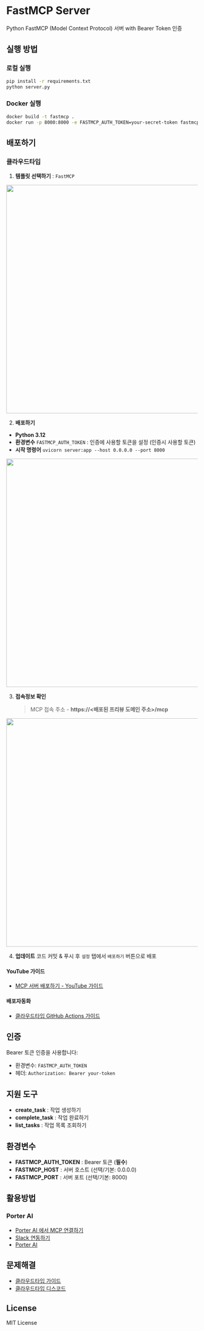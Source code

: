 # FastMCP Server

Python FastMCP (Model Context Protocol) 서버 with Bearer Token 인증



## 실행 방법

### 로컬 실행
```bash
pip install -r requirements.txt
python server.py
```

### Docker 실행
```bash
docker build -t fastmcp .
docker run -p 8000:8000 -e FASTMCP_AUTH_TOKEN=your-secret-token fastmcp
```



## 배포하기

### 클라우드타입

1. **템플릿 선택하기** : `FastMCP`

<p align="center">
  <img src="https://raw.githubusercontent.com/cloudtype-examples/assets/refs/heads/main/screenshots/fastmcp/select.png" width="600px">
</p>



2. **배포하기**

- **Python 3.12**
- **환경변수**
  `FASTMCP_AUTH_TOKEN` : 인증에 사용할 토큰을 설정 (인증시 사용할 토큰)
- **시작 명령어**
   `uvicorn server:app --host 0.0.0.0 --port 8000`

<p align="center">
  <img src="https://raw.githubusercontent.com/cloudtype-examples/assets/refs/heads/main/screenshots/fastmcp/config.png" width="600px">
</p>


3. **접속정보 확인**

   > MCP 접속 주소 - **https://<배포된 프리뷰 도메인 주소>/mcp**

<p align="center">
  <img src="https://raw.githubusercontent.com/cloudtype-examples/assets/refs/heads/main/screenshots/fastmcp/domain.png" width="600px">
</p>


4. **업데이트**
   코드 커밋 & 푸시 후 `설정` 탭에서 `배포하기` 버튼으로 배포



#### YouTube 가이드

- [MCP 서버 배포하기 - YouTube 가이드](https://www.youtube.com/watch?v=Y3AK40FVCbw)


#### 배포자동화

- [클라우드타입 GitHub Actions 가이드](https://docs.cloudtype.io/guide/cicd/github-actions)



## 인증

Bearer 토큰 인증을 사용합니다:
- 환경변수: `FASTMCP_AUTH_TOKEN`
- 헤더: `Authorization: Bearer your-token`



## 지원 도구
- **create_task** : 작업 생성하기
- **complete_task** : 작업 완료하기
- **list_tasks** : 작업 목록 조회하기



## 환경변수

- **FASTMCP_AUTH_TOKEN** : Bearer 토큰 (**필수**)
- **FASTMCP_HOST** : 서버 호스트 (선택/기본: 0.0.0.0)
- **FASTMCP_PORT** : 서버 포트 (선택/기본: 8000)




## 활용방법

### Porter AI
- [Porter AI 에서 MCP 연결하기](https://docs.getporter.ai/ko/mcp) 
- [Slack 연동하기](https://docs.getporter.ai/ko/slack)
- [Porter AI](https://getporter.ai/)

## 문제해결

- [클라우드타입 가이드](https://docs.cloudtype.io/)
- [클라우드타입 디스코드](https://discord.gg/U7HX4BA6hu)


## License

MIT License